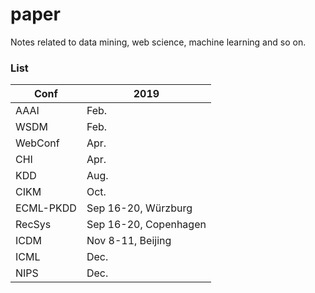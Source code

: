 # paper
Notes related to data mining, web science, machine learning and so on.

### List

|Conf|2019|
|---|---|
|AAAI|Feb.|
|WSDM|Feb.|
|WebConf|Apr.|
|CHI|Apr.|
|KDD|Aug.|
|CIKM|Oct.|
|ECML-PKDD|Sep 16-20, Würzburg|
|RecSys|Sep 16-20, Copenhagen|
|ICDM|Nov 8-11, Beijing|
|ICML|Dec.|
|NIPS|Dec.|
